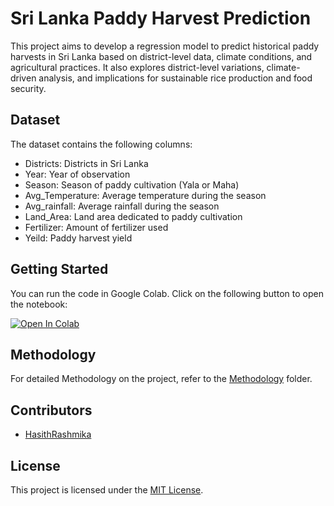 # Sri Lanka Paddy Harvest Prediction

This project aims to develop a regression model to predict historical paddy harvests in Sri Lanka based on district-level data, climate conditions, and agricultural practices. It also explores district-level variations, climate-driven analysis, and implications for sustainable rice production and food security.

## Dataset

The dataset contains the following columns:

- Districts: Districts in Sri Lanka
- Year: Year of observation
- Season: Season of paddy cultivation (Yala or Maha)
- Avg_Temperature: Average temperature during the season
- Avg_rainfall: Average rainfall during the season
- Land_Area: Land area dedicated to paddy cultivation
- Fertilizer: Amount of fertilizer used
- Yeild: Paddy harvest yield

## Getting Started

You can run the code in Google Colab. Click on the following button to open the notebook:

[![Open In Colab](https://colab.research.google.com/assets/colab-badge.svg)](https://colab.research.google.com/drive/1sgNx9jQL4n-Fa8nVMDokadGHl9ZDV8yl)

## Methodology

For detailed Methodology on the project, refer to the [Methodology](Methodology/) folder.

## Contributors

- [HasithRashmika](https://github.com/HasithRashmika)

## License

This project is licensed under the [MIT License](LICENSE).
